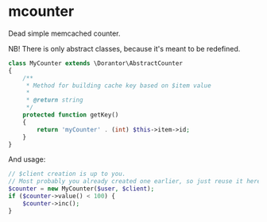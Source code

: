 # mcounter
Dead simple memcached counter.

NB! There is only abstract classes, because it's meant to be redefined.

```php
class MyCounter extends \Dorantor\AbstractCounter
{
    /**
     * Method for building cache key based on $item value
     *
     * @return string
     */
    protected function getKey()
    {
        return 'myCounter' . (int) $this->item->id;
    }
}
```

And usage:
```php
// $client creation is up to you.
// Most probably you already created one earlier, so just reuse it here.
$counter = new MyCounter($user, $client);
if ($counter->value() < 100) {
    $counter->inc();
}
```
